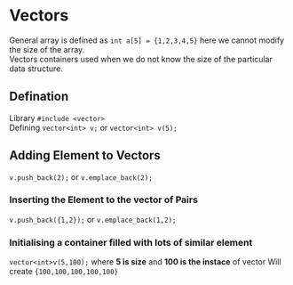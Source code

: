 # Vectors
General array is defined as `int a[5] = {1,2,3,4,5}` here we cannot modify the size of the array.  
Vectors containers used when we do not know the size of the particular data structure.  

## Defination
Library `#include <vector>`  
Defining `vector<int> v;` or `vector<int> v(5);`

## Adding Element to Vectors
`v.push_back(2);` or `v.emplace_back(2);`
### Inserting the Element to the vector of Pairs
`v.push_back({1,2});` or `v.emplace_back(1,2);`
### Initialising a container filled with  lots of similar element
`vector<int>v(5,100);` where **5 is size** and **100 is the instace** of vector
Will create `{100,100,100,100,100}`

